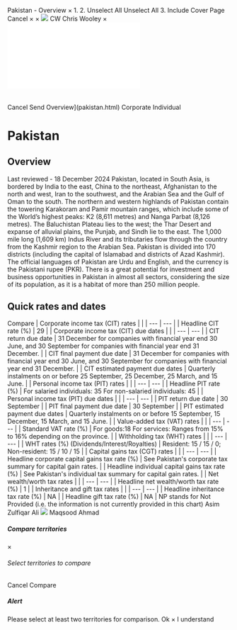 Pakistan - Overview
×
1.
2.
Unselect All
Unselect All
3.
Include Cover Page
Cancel
×
×
![](-/media/world-wide-tax-summaries/attachments/global---chris-wooley.ashx%3Frev=ac5e5f3223b34096b1afc2a6009c7320&revision=ac5e5f32-23b3-4096-b1af-c2a6009c7320&hash=859B7ADC84DC2CBEC9760E9E6EE7DE6D0A8BFCDF)
CW
Chris Wooley
×
![](pakistan.html)
######
Cancel
Send
Overview](pakistan.html)
Corporate
Individual
# Pakistan
## Overview
Last reviewed - 18 December 2024
Pakistan, located in South Asia, is bordered by India to the east, China to the northeast, Afghanistan to the north and west, Iran to the southwest, and the Arabian Sea and the Gulf of Oman to the south. The northern and western highlands of Pakistan contain the towering Karakoram and Pamir mountain ranges, which include some of the World’s highest peaks: K2 (8,611 metres) and Nanga Parbat (8,126 metres). The Baluchistan Plateau lies to the west; the Thar Desert and expanse of alluvial plains, the Punjab, and Sindh lie to the east. The 1,000 mile long (1,609 km) Indus River and its tributaries flow through the country from the Kashmir region to the Arabian Sea. Pakistan is divided into 170 districts (including the capital of Islamabad and districts of Azad Kashmir). The official languages of Pakistan are Urdu and English, and the currency is the Pakistani rupee (PKR).
There is a great potential for investment and business opportunities in Pakistan in almost all sectors, considering the size of its population, as it is a habitat of more than 250 million people.
## Quick rates and dates
Compare
| Corporate income tax (CIT) rates | |
| --- | --- |
| Headline CIT rate (%) | 29 |
| Corporate income tax (CIT) due dates | |
| --- | --- |
| CIT return due date | 31 December for companies with financial year end 30 June, and 30 September for companies with financial year end 31 December. |
| CIT final payment due date | 31 December for companies with financial year end 30 June, and 30 September for companies with financial year end 31 December. |
| CIT estimated payment due dates | Quarterly instalments on or before 25 September, 25 December, 25 March, and 15 June. |
| Personal income tax (PIT) rates | |
| --- | --- |
| Headline PIT rate (%) | For salaried individuals: 35  For non-salaried individuals: 45 |
| Personal income tax (PIT) due dates | |
| --- | --- |
| PIT return due date | 30 September |
| PIT final payment due date | 30 September |
| PIT estimated payment due dates | Quarterly instalments on or before 15 September, 15 December, 15 March, and 15 June. |
| Value-added tax (VAT) rates | |
| --- | --- |
| Standard VAT rate (%) | For goods:18  For services: Ranges from 15% to 16% depending on the province. |
| Withholding tax (WHT) rates | |
| --- | --- |
| WHT rates (%) (Dividends/Interest/Royalties) | Resident: 15 / 15 / 0;  Non-resident: 15 / 10 / 15 |
| Capital gains tax (CGT) rates | |
| --- | --- |
| Headline corporate capital gains tax rate (%) | See Pakistan's corporate tax summary for capital gain rates. |
| Headline individual capital gains tax rate (%) | See Pakistan's individual tax summary for capital gain rates. |
| Net wealth/worth tax rates | |
| --- | --- |
| Headline net wealth/worth tax rate (%) | 1 |
| Inheritance and gift tax rates | |
| --- | --- |
| Headline inheritance tax rate (%) | NA |
| Headline gift tax rate (%) | NA |
NP stands for Not Provided (i.e. the information is not currently provided in this chart)
Asim Zulfiqar Ali
![](-/media/world-wide-tax-summaries/pakistanmaqsood-ahmadpakistan--maqsood-ahmadjpg20230515144058929.ashx%3Frev=40e8786ca6cb48708c4f90d2e8293d6c&revision=40e8786c-a6cb-4870-8c4f-90d2e8293d6c&hash=512B241603C0C23CD510008D58493F762614EA0D)
Maqsood Ahmad
##### Compare territories
×
###### Select territories to compare
#####
Cancel
Compare
##### Alert
Please select at least two territories for comparison.
Ok
×
I understand